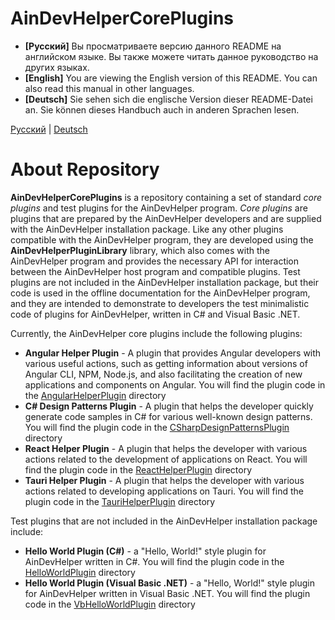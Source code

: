 # AinDevHelperCorePlugins

* **[Русский]** Вы просматриваете версию данного README на английском языке. Вы также можете читать данное руководство на других языках.
* **[English]** You are viewing the English version of this README. You can also read this manual in other languages.
* **[Deutsch]** Sie sehen sich die englische Version dieser README-Datei an. Sie können dieses Handbuch auch in anderen Sprachen lesen.

[Русский](README-ru.md) | [Deutsch](README-de.md)

# About Repository

**AinDevHelperCorePlugins** is a repository containing a set of standard *core plugins* and test plugins for the AinDevHelper program. *Core plugins* are 
plugins that are prepared by the AinDevHelper developers and are supplied with the AinDevHelper installation package. 
Like any other plugins compatible with the AinDevHelper program, they are developed using the **AinDevHelperPluginLibrary** library, which 
also comes with the AinDevHelper program and provides the necessary API for interaction between the AinDevHelper host program and compatible plugins. 
Test plugins are not included in the AinDevHelper installation package, but their code is used in the offline documentation for the AinDevHelper program, 
and they are intended to demonstrate to developers the test minimalistic code of plugins for AinDevHelper, written in C# and Visual Basic .NET.

Currently, the AinDevHelper core plugins include the following plugins:
- **Angular Helper Plugin** - A plugin that provides Angular developers with various useful actions, such as getting information about versions of
Angular CLI, NPM, Node.js, and also facilitating the creation of new applications and components on Angular. You will find the plugin code in the [AngularHelperPlugin](./AngularHelperPlugin) directory
- **C# Design Patterns Plugin** - A plugin that helps the developer quickly generate code samples in C# for various well-known design patterns. You will find the plugin code in the [CSharpDesignPatternsPlugin](./CSharpDesignPatternsPlugin) directory
- **React Helper Plugin** - A plugin that helps the developer with various actions related to the development of applications on React. You will find the plugin code in the [ReactHelperPlugin](./ReactHelperPlugin) directory
- **Tauri Helper Plugin** - A plugin that helps the developer with various actions related to developing applications on Tauri. You will find the plugin code in the [TauriHelperPlugin](./TauriHelperPlugin) directory

Test plugins that are not included in the AinDevHelper installation package include:
- **Hello World Plugin (C#)** - a "Hello, World!" style plugin for AinDevHelper written in C#. You will find the plugin code in the [HelloWorldPlugin](./HelloWorldPlugin) directory
- **Hello World Plugin (Visual Basic .NET)** - a "Hello, World!" style plugin for AinDevHelper written in Visual Basic .NET. You will find the plugin code in the [VbHelloWorldPlugin](./VbHelloWorldPlugin) directory